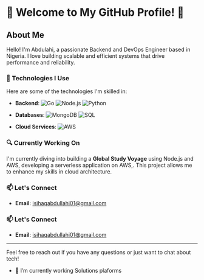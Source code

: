 # 🌈 Welcome to My GitHub Profile! 🌈

## About Me
Hello! I'm Abdulahi, a passionate Backend and DevOps Engineer based in Nigeria. I love building scalable and efficient systems that drive performance and reliability.

### 🌟 Technologies I Use
Here are some of the technologies I'm skilled in:

- **Backend**:
  ![Go](https://img.shields.io/badge/-Go-00ADD8?style=flat-square&logo=go)
  ![Node.js](https://img.shields.io/badge/-Node.js-339933?style=flat-square&logo=node.js)
  ![Python](https://img.shields.io/badge/-Python-black?style=flat-square&logo=python)

- **Databases**:
  ![MongoDB](https://img.shields.io/badge/-MongoDB-47A248?style=flat-square&logo=mongodb)
  ![SQL](https://img.shields.io/badge/-SQL-black?style=flat-square&logo=postgresql)

- **Cloud Services**:
  ![AWS](https://img.shields.io/badge/-AWS-232F3E?style=flat-square&logo=amazonaws)

### 🔍 Currently Working On
I'm currently diving into building a **Global Study Voyage** using Node.js and AWS, developing a serverless application on AWS,. This project allows me to enhance my skills in cloud architecture.

### 📫 Let's Connect
- **Email**: [isihaqabdullahi01@gmail.com](mailto:isihaqabdullahi01@gmail.com)



### 📫 Let's Connect
- **Email**: [isihaqabdullahi01@gmail.com](mailto:isihaqabdullahi01@gmail.com)

---

Feel free to reach out if you have any questions or just want to chat about tech!


- 🔭 I’m currently working Solutions plaforms


<!--
**auxy2/auxy2** is a ✨ _special_ ✨ repository because its `README.md` (this file) appears on your GitHub profile.

Here are some ideas to get you started:

- 🔭 I’m currently working Solutions plaforms
- 🌱 I’m currently learning ...
- 👯 I’m looking to collaborate on ...
- 🤔 I’m looking for help with ...
- 💬 Ask me about ...
- 📫 How to reach me: ...
- 😄 Pronouns: ...
- ⚡ Fun fact: ...
-->
